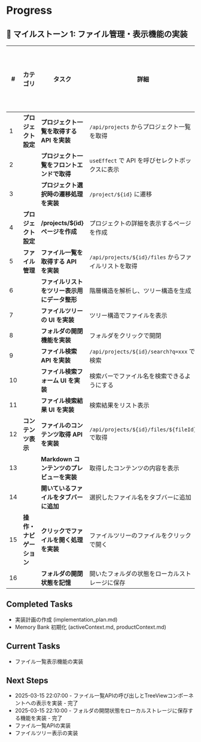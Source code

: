 # Progress

## 📌 マイルストーン 1: ファイル管理・表示機能の実装

| **#** | **カテゴリ**          | **タスク** | **詳細** | **実装対象ファイル** | **仕様書** | **使用したモデル** | **進捗** |
|----|------------------|------------------------------------------|---------------------------|----------------|----------------|----------------|------|
| 1  | **プロジェクト設定** | **プロジェクト一覧を取得する API を実装** | `/api/projects` からプロジェクト一覧を取得 | `app/api/projects/route.ts` | `domain/project.ts` |  | 完了 |
| 2  |                  | **プロジェクト一覧をフロントエンドで取得** | `useEffect` で API を呼びセレクトボックスに表示 | `components/project-selector.tsx` | `domain/project.ts` |  | 完了 |
| 3  |                  | **プロジェクト選択時の遷移処理を実装** | `/project/${id}` に遷移 | `components/project-selector.tsx` |  |  | 完了 |
| 4  | **プロジェクト設定** | **/projects/${id} ページを作成** | プロジェクトの詳細を表示するページを作成 | `app/projects/[id]/page.tsx` |  |  | 完了 |
| 5  | **ファイル管理**  | **ファイル一覧を取得する API を実装** | `/api/projects/${id}/files` からファイルリストを取得 | `app/api/projects/[id]/files/route.ts` | `domain/fileTree.ts` |  | 完了 |
| 6  |                  | **ファイルリストをツリー表示用にデータ整形** | 階層構造を解析し、ツリー構造を生成 | `app/api/projects/[id]/files/route.ts` | `domain/fileTree.ts` |  | 完了 |
| 7  |                  | **ファイルツリーの UI を実装** | ツリー構造でファイルを表示 | `components/tree-view.tsx` |  |  | 完了 |
| 8  |                  | **フォルダの開閉機能を実装** | フォルダをクリックで開閉 | `components/tree-view.tsx` |  |  | 完了 |
| 9  |                  | **ファイル検索 API を実装** | `/api/projects/${id}/search?q=xxx` で検索 | `app/api/projects/[id]/search/route.ts` |  |  | 着手 |
| 10 |                  | **ファイル検索フォーム UI を実装** | 検索バーでファイル名を検索できるようにする |  |  |  |  |
| 11 |                  | **ファイル検索結果 UI を実装** | 検索結果をリスト表示 |  |  |  |  |
| 12 | **コンテンツ表示** | **ファイルのコンテンツ取得 API を実装** | `/api/projects/${id}/files/${fileId}` で取得 |  |  |  | 着手 |
| 13 |                  | **Markdown コンテンツのプレビューを実装** | 取得したコンテンツの内容を表示 |  |  |  |  |
| 14 |                  | **開いているファイルをタブバーに追加** | 選択したファイル名をタブバーに追加 |  |  |  |  |
| 15 | **操作・ナビゲーション** | **クリックでファイルを開く処理を実装** | ファイルツリーのファイルをクリックで開く |  |  |  |  |
| 16 |                  | **フォルダの開閉状態を記憶** | 開いたフォルダの状態をローカルストレージに保存 |  |  |  |  |

## Completed Tasks

*   実装計画の作成 (implementation_plan.md)
*   Memory Bank 初期化 (activeContext.md, productContext.md)

## Current Tasks

*   ファイル一覧表示機能の実装

## Next Steps

* 2025-03-15 22:07:00 - ファイル一覧APIの呼び出しとTreeViewコンポーネントへの表示を実装 - 完了
* 2025-03-15 22:10:00 - フォルダの開閉状態をローカルストレージに保存する機能を実装 - 完了
*   ファイル一覧APIの実装
*   ファイルツリー表示の実装